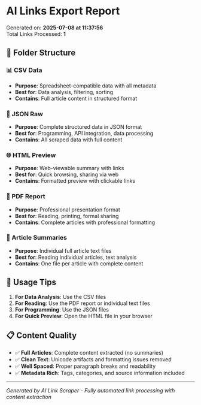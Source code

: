 # AI Links Export Report

Generated on: **2025-07-08 at 11:37:56**  
Total Links Processed: **1**

## 📁 Folder Structure

### 📊 CSV Data
- **Purpose**: Spreadsheet-compatible data with all metadata
- **Best for**: Data analysis, filtering, sorting
- **Contains**: Full article content in structured format

### 🔗 JSON Raw  
- **Purpose**: Complete structured data in JSON format
- **Best for**: Programming, API integration, data processing
- **Contains**: All scraped data with full content

### 🌐 HTML Preview
- **Purpose**: Web-viewable summary with links
- **Best for**: Quick browsing, sharing via web
- **Contains**: Formatted preview with clickable links

### 📄 PDF Report
- **Purpose**: Professional presentation format
- **Best for**: Reading, printing, formal sharing
- **Contains**: Complete articles with professional formatting

### 📝 Article Summaries
- **Purpose**: Individual full article text files
- **Best for**: Reading individual articles, text analysis
- **Contains**: One file per article with complete content

## 🚀 Usage Tips

1. **For Data Analysis**: Use the CSV files
2. **For Reading**: Use the PDF report or individual text files
3. **For Programming**: Use the JSON files
4. **For Quick Preview**: Open the HTML file in your browser

## 📋 Content Quality

- ✅ **Full Articles**: Complete content extracted (no summaries)
- ✅ **Clean Text**: Unicode artifacts and formatting issues removed
- ✅ **Well Spaced**: Proper paragraph breaks and readability
- ✅ **Metadata Rich**: Tags, categories, and source information included

---
*Generated by AI Link Scraper - Fully automated link processing with content extraction*
